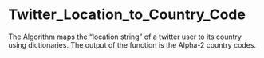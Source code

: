 # Twitter_Location_to_Country_Code
The Algorithm maps the “location string” of a twitter user to its country using dictionaries. The output of the function is the Alpha-2 country codes. 
